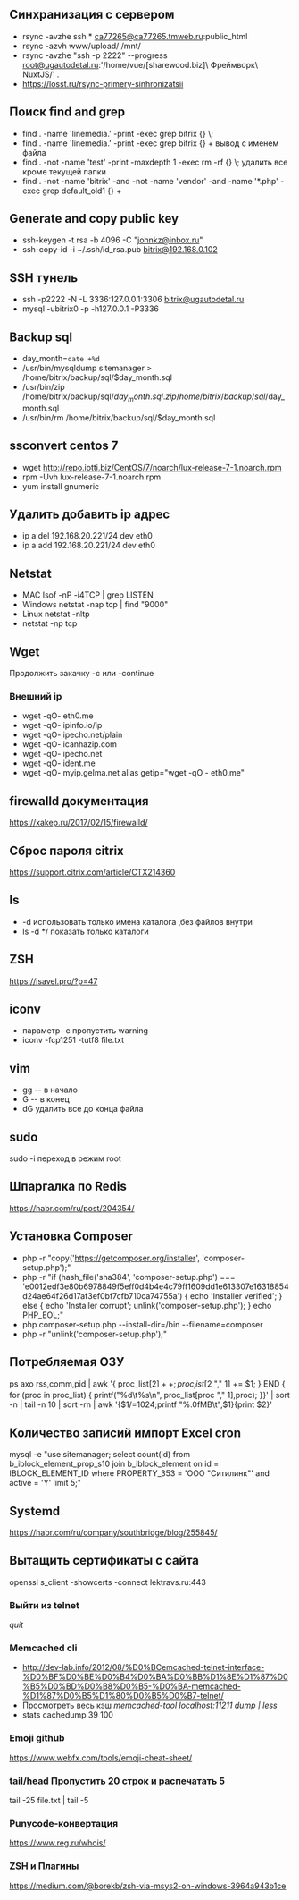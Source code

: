 ## Синхранизация с сервером
* rsync -avzhe ssh * ca77265@ca77265.tmweb.ru:public_html
* rsync -azvh www/upload/ /mnt/
* rsync -avzhe "ssh -p 2222" --progress root@ugautodetal.ru:'/home/vue/\[sharewood.biz\]\ Фреймворк\ NuxtJS/' .
* https://losst.ru/rsync-primery-sinhronizatsii

## Поиск find and grep
* find . -name 'linemedia.' -print -exec grep bitrix {} \\;
* find . -name 'linemedia.' -print -exec grep bitrix {} + вывод с именем файла
* find . -not -name 'test' -print -maxdepth 1 -exec rm -rf {} \\; удалить все кроме текущей папки
* find . -not -name 'bitrix' -and -not -name 'vendor'  -and -name '\*.php' -exec grep default_old1 {} +

## Generate and copy public key
* ssh-keygen -t rsa -b 4096 -C "johnkz@inbox.ru"
* ssh-copy-id -i ~/.ssh/id_rsa.pub bitrix@192.168.0.102
## SSH тунель
* ssh -p2222 -N -L 3336:127.0.0.1:3306 bitrix@ugautodetal.ru
* mysql -ubitrix0 -p -h127.0.0.1 -P3336

## Backup sql
* day_month=`date +%d`
* /usr/bin/mysqldump sitemanager > /home/bitrix/backup/sql/$day_month.sql
* /usr/bin/zip /home/bitrix/backup/sql/$day_month.sql.zip /home/bitrix/backup/sql/$day_month.sql
* /usr/bin/rm /home/bitrix/backup/sql/$day_month.sql

## ssconvert centos 7
* wget http://repo.iotti.biz/CentOS/7/noarch/lux-release-7-1.noarch.rpm
* rpm -Uvh lux-release-7-1.noarch.rpm 
* yum install gnumeric

## Удалить добавить ip адрес
* ip a del 192.168.20.221/24 dev eth0
* ip a add 192.168.20.221/24 dev eth0
## Netstat
* MAC lsof -nP -i4TCP | grep LISTEN
* Windows netstat -nap tcp | find "9000"
* Linux netstat -nltp
* netstat -np tcp
## Wget
Продолжить закачку -c или -continue
### Внешний ip
* wget -qO- eth0.me
* wget -qO- ipinfo.io/ip
* wget -qO- ipecho.net/plain
* wget -qO- icanhazip.com
* wget -qO- ipecho.net
* wget -qO- ident.me
* wget -qO- myip.gelma.net
alias getip="wget -qO - eth0.me"
## firewalld документация
https://xakep.ru/2017/02/15/firewalld/
## Сброс пароля citrix
https://support.citrix.com/article/CTX214360
## ls
* -d использовать только имена каталога ,без файлов внутри
* ls -d \*/ показать только каталоги
## ZSH
https://isavel.pro/?p=47
## iconv
* параметр -c пропустить warning
* iconv -fcp1251 -tutf8 file.txt
## vim
* gg -- в начало
* G  -- в конец
* dG удалить все до конца файла
## sudo
sudo -i переход в режим root
## Шпаргалка по Redis
https://habr.com/ru/post/204354/
## Установка Composer
* php -r "copy('https://getcomposer.org/installer', 'composer-setup.php');"
* php -r "if (hash_file('sha384', 'composer-setup.php') === 'e0012edf3e80b6978849f5eff0d4b4e4c79ff1609dd1e613307e16318854d24ae64f26d17af3ef0bf7cfb710ca74755a') { echo 'Installer verified'; } else { echo 'Installer corrupt'; unlink('composer-setup.php'); } echo PHP_EOL;"
* php composer-setup.php --install-dir=/bin --filename=composer
* php -r "unlink('composer-setup.php');"
## Потребляемая ОЗУ
ps axo rss,comm,pid 
| awk '{ proc_list[$2]++; proc_list[$2 "," 1] += $1; } 
END { for (proc in proc_list) { printf("%d\t%s\n", 
proc_list[proc "," 1],proc); }}' | sort -n | tail -n 10 | sort -rn 
| awk '{$1/=1024;printf "%.0fMB\t",$1}{print $2}'
## Количество записий импорт Excel cron
mysql -e "use sitemanager; select count(id)  from b_iblock_element_prop_s10 join b_iblock_element on id = IBLOCK_ELEMENT_ID where PROPERTY_353 = 'ООО \"Ситилинк\"' and active = 'Y' limit 5;"
## Systemd
https://habr.com/ru/company/southbridge/blog/255845/
## Вытащить сертификаты с сайта
openssl s_client -showcerts -connect lektravs.ru:443
### Выйти из telnet 
*quit*
### Memcached cli
* http://dev-lab.info/2012/08/%D0%BCemcached-telnet-interface-%D0%BF%D0%BE%D0%B4%D0%BA%D0%BB%D1%8E%D1%87%D0%B5%D0%BD%D0%B8%D0%B5-%D0%BA-memcached-%D1%87%D0%B5%D1%80%D0%B5%D0%B7-telnet/
* Просмотреть весь кэш *memcached-tool localhost:11211 dump | less*
* stats cachedump 39 100

### Emoji github
https://www.webfx.com/tools/emoji-cheat-sheet/
### tail/head Пропустить 20 строк и распечатать 5
tail -25 file.txt | tail -5

### Punycode-конвертация
https://www.reg.ru/whois/
### ZSH и Плагины
https://medium.com/@borekb/zsh-via-msys2-on-windows-3964a943b1ce 
